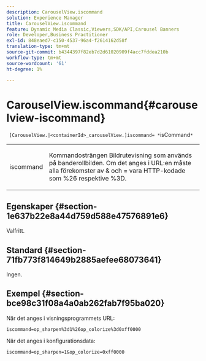 ```yaml
---
description: CarouselView.iscommand
solution: Experience Manager
title: CarouselView.iscommand
feature: Dynamic Media Classic,Viewers,SDK/API,Carousel Banners
role: Developer,Business Practitioner
exl-id: 848eaed7-c150-4537-96a4-f2614162d58f
translation-type: tm+mt
source-git-commit: b4344397f82eb7d2d61020909f4acc7fddea210b
workflow-type: tm+mt
source-wordcount: '61'
ht-degree: 1%

---
```


# CarouselView.iscommand{#carouselview-iscommand}

` [CarouselView.|<containerId>_carouselView.]iscommand= *`isCommand`*`

<table id="table_06B5F795889E402FB6BCEA4D882E1422"> 
 <tbody> 
  <tr> 
   <td colname="col1"> <p> <span class="codeph"><span class="varname"> iscommand</span></span> </p> </td> 
   <td colname="col2"> <p> Kommandosträngen Bildrutevisning som används på banderollbilden. Om det anges i URL:en måste alla förekomster av <span class="codeph"> &amp;</span> och <span class="codeph"> =</span> vara HTTP-kodade som <span class="codeph"> %26</span> respektive <span class="codeph"> %3D</span>. </p> </td> 
  </tr> 
 </tbody> 
</table>

## Egenskaper {#section-1e637b22e8a44d759d588e47576891e6}

Valfritt.

## Standard {#section-71fb773f814649b2885aefee68073641}

Ingen.

## Exempel {#section-bce98c31f08a4a0ab262fab7f95ba020}

När det anges i visningsprogrammets URL:

`iscommand=op_sharpen%3d1%26op_colorize%3d0xff0000`

När det anges i konfigurationsdata:

`iscommand=op_sharpen=1&op_colorize=0xff0000`
